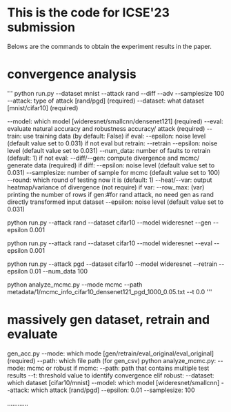 # This is the code for ICSE'23 submission
Belows are the commands to obtain the experiment results in the paper.


# convergence analysis
'''
python run.py --dataset mnist --attack rand --diff --adv --samplesize 100
--attack: type of attack [rand/pgd] (required)
--dataset: what dataset [mnist/cifar10] (required)


--model: which model [wideresnet/smallcnn/densenet121] (required)
--eval: evaluate natural accuracy and robustness accuracy/ attack (required)
--train: use training data (by default: False)
if eval:
    --epsilon: noise level (default value set to 0.031)
if not eval but retrain: --retrain
    --epsilon: noise level (default value set to 0.031)
    --num_data: number of faults to retrain (default: 1)
if not eval:
    --diff/--gen: compute divergence and mcmc/ generate data (required)
    if diff:
        --epsilon: noise level (default value set to 0.031)
        --samplesize: number of sample for mcmc (default value set to 100)
        --round: which round of testing now it is (default: 1)
        --heat/--var: output heatmap/variance of divergence (not require)
            if var:
            --row_max: (var) printing the number of rows
    if gen:#for rand attack, no need gen as rand directly transformed input dataset
        --epsilon: noise level (default value set to 0.031)

python run.py --attack rand --dataset cifar10 --model wideresnet --gen --epsilon 0.001

python run.py --attack rand --dataset cifar10 --model wideresnet --eval --epsilon 0.001

python run.py --attack pgd --dataset cifar10 --model wideresnet --retrain --epsilon 0.01 --num_data 100

python analyze_mcmc.py --mode mcmc --path metadata/1/mcmc_info_cifar10_densenet121_pgd_1000_0.05.txt --t 0.0
'''

# massively gen dataset, retrain and evaluate
gen_acc.py 
--mode: which mode [gen/retrain/eval_original/eval_original] (required)
--path: which file path (for gen_csv)
python analyze_mcmc.py:
--mode: mcmc or robust
if mcmc:
    --path: path that contains multiple test results
    --t: threshold value to identify convergence
elif robust:
    --dataset: which dataset [cifar10/mnist]
    --model: which model [wideresnet/smallcnn]
    --attack: which attack [rand/pgd]
    --epsilon: 0.01
    --samplesize: 100


............
